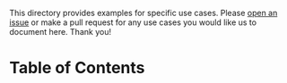 This directory provides examples for specific use cases. Please [open an issue](https://github.com/sendgrid/ruby-http-client/issues) or make a pull request for any use cases you would like us to document here. Thank you!

 # Table of Contents
